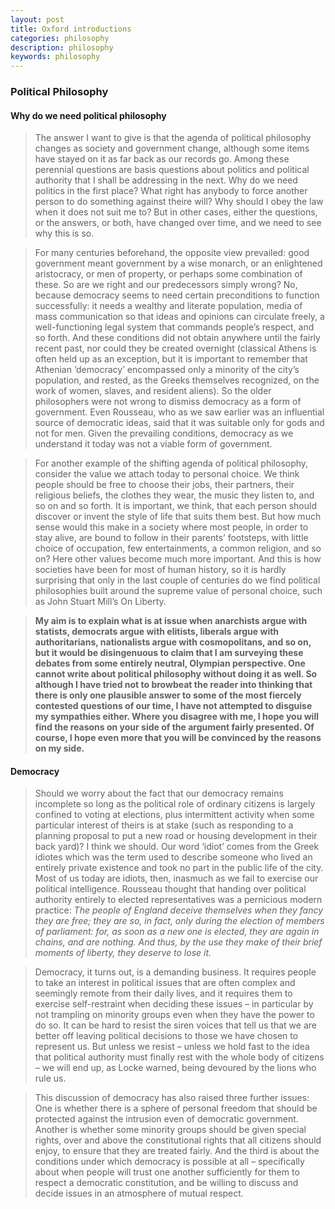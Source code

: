 ```yaml
---
layout: post
title: Oxford introductions
categories: philosophy
description: philosophy
keywords: philosophy
---
```


### Political Philosophy
#### Why do we need political philosophy
> The answer I want to give is that the agenda of political philosophy changes as society and  government change, although some items have stayed on it as far back as our records go. Among these perennial questions are basis questions about politics and political authority that I shall be addressing in the next. Why do we need politics in the first place? What right has anybody to force another person to do something against theire will? Why should I obey the law when it does not suit me to? But in other cases, either the questions, or the answers, or both, have changed over time, and we need to see why this is so. 

> For many centuries beforehand, the opposite view prevailed: good government meant government by a wise monarch, or an enlightened aristocracy, or men of property, or perhaps some combination of these. So are we right and our predecessors simply wrong? No, because democracy seems to need certain preconditions to function successfully: it needs a wealthy and literate population, media of mass communication so that ideas and opinions can circulate freely, a well-functioning legal system that commands people’s respect, and so forth. And these conditions did not obtain anywhere until the fairly recent past, nor could they be created overnight (classical Athens is often held up as an exception, but it is important to remember that Athenian ‘democracy’ encompassed only a minority of the city’s population, and rested, as the Greeks themselves recognized, on the work of women, slaves, and resident aliens). So the older philosophers were not wrong to dismiss democracy as a form of government. Even Rousseau, who as we saw earlier was an influential source of democratic ideas, said that it was suitable only for gods and not for men. Given the prevailing conditions, democracy as we understand it today was not a viable form of government. 

> For another example of the shifting agenda of political philosophy, consider the value we attach today to personal choice. We think people should be free to choose their jobs, their partners, their religious beliefs, the clothes they wear, the music they listen to, and so on and so forth. It is important, we think, that each person should discover or invent the style of life that suits them best. But how much sense would this make in a society where most people, in order to stay alive, are bound to follow in their parents’ footsteps, with little choice of occupation, few entertainments, a common religion, and so on? Here other values become much more important. And this is how societies have been for most of human history, so it is hardly surprising that only in the last couple of centuries do we find political philosophies built around the supreme value of personal choice, such as John Stuart Mill’s On Liberty.

> **My aim is to explain what is at issue when anarchists argue with statists, democrats argue with elitists, liberals argue with authoritarians, nationalists argue with cosmopolitans, and so on, but it would be disingenuous to claim that I am surveying these debates from some entirely neutral, Olympian perspective. One cannot write about political philosophy without doing it as well. So although I have tried not to browbeat the reader into thinking that there is only one plausible answer to some of the most fiercely contested questions of our time, I have not attempted to disguise my sympathies either. Where you disagree with me, I hope you will find the reasons on your side of the argument fairly presented. Of course, I hope even more that you will be convinced by the reasons on my side.**

#### Democracy
>Should we worry about the fact that our democracy remains incomplete so long as the political role of ordinary citizens is largely confined to voting at elections, plus intermittent activity when some particular interest of theirs is at stake (such as responding to a planning proposal to put a new road or housing development in their back yard)? I think we should. Our word ‘idiot’ comes from the Greek idiotes which was the term used to describe someone who lived an entirely private existence and took no part in the public life of the city. Most of us today are idiots, then, inasmuch as we fail to exercise our political intelligence. Rousseau thought that handing over political authority entirely to elected representatives was a pernicious modern practice: *The people of England deceive themselves when they fancy they are free; they are so, in fact, only during the election of members of parliament: for, as soon as a new one is elected, they are again in chains, and are nothing. And thus, by the use they make of their brief moments of liberty, they deserve to lose it.*

> Democracy, it turns out, is a demanding business. It requires people to take an interest in political issues that are often complex and seemingly remote from their daily lives, and it requires them to exercise self-restraint when deciding these issues – in particular by not trampling on minority groups even when they have the power to do so. It can be hard to resist the siren voices that tell us that we are better off leaving political decisions to those we have chosen to represent us. But unless we resist – unless we hold fast to the idea that political authority must finally rest with the whole body of citizens – we will end up, as Locke warned, being devoured by the lions who rule us.

> This discussion of democracy has also raised three further issues: One is whether there is a sphere of personal freedom that should be protected against the intrusion even of democratic government. Another is whether some minority groups should be given special rights, over and above the constitutional rights that all citizens should enjoy, to ensure that they are treated fairly. And the third is about the conditions under which democracy is possible at all – specifically about when people will trust one another sufficiently for them to respect a democratic constitution, and be willing to discuss and decide issues in an atmosphere of mutual respect.
